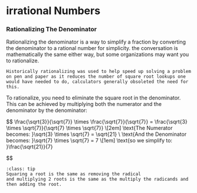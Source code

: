 # irrational Numbers


### Rationalizing The Denominator
Rationalizing the denominator is a way to simplify a fraction by converting the denominator to a rational number for simplicity. the conversation is mathematically the same either way, but some organizations may want you to rationalize. 

```{note}
Historically rationalizing was used to help speed up solving a problem on pen and paper as it reduces the number of square root lookups one would have needed to do, calculators generally obsoleted the need for this.
```

To rationalize, you need to eliminate the square root in the denominator. This can be achieved by multiplying both the numerator and the denominator by the denominator:

$$
\frac{\sqrt{3}}{\sqrt{7}} \times \frac{\sqrt{7}}{\sqrt{7}} = \frac{\sqrt{3} \times \sqrt{7}}{\sqrt{7} \times \sqrt{7}} \\[2em]
\text{The Numerator becomes: }\sqrt{3} \times \sqrt{7} = \sqrt{21} \\
\text{And the Denominator becomes: }\sqrt{7} \times \sqrt{7} = 7 \\[1em]
\text{so we simplify to: }\frac{\sqrt{21}}{7}

$$

```{admonition} Remember!
:class: tip
Squaring a root is the same as removing the radical
and multiplying 2 roots is the same as the multiply the radicands and then adding the root.
```
